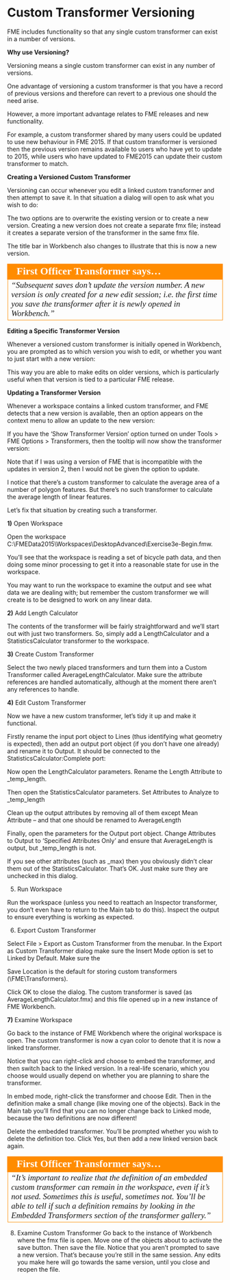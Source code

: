 # Custom Transformer Versioning

FME includes functionality so that any single custom transformer can exist in a number of versions.

**Why use Versioning?**

Versioning means a single custom transformer can exist in any number of versions.

One advantage of versioning a custom transformer is that you have a record of previous versions and therefore can revert to a previous one should the need arise.

However, a more important advantage relates to FME releases and new functionality.

For example, a custom transformer shared by many users could be updated to use new behaviour in FME 2015. If that custom transformer is versioned then the previous version remains available to users who have yet to update to 2015, while users who have updated to FME2015 can update their custom transformer to match.

**Creating a Versioned Custom Transformer**

Versioning can occur whenever you edit a linked custom transformer and then attempt to save it. In that situation a dialog will open to ask what you wish to do:

The two options are to overwrite the existing version or to create a new version. Creating a new version does not create a separate fmx file; instead it creates a separate version of the transformer in the same fmx file.

The title bar in Workbench also changes to illustrate that this is now a new version.

<table style="border-spacing: 0px">
<tr>
<td style="vertical-align:middle;background-color:darkorange;border: 2px solid darkorange">
<i class="fa fa-quote-left fa-lg fa-pull-left fa-fw" style="color:white;padding-right: 12px;vertical-align:text-top"></i>
<span style="color:white;font-size:x-large;font-weight: bold;font-family:serif">First Officer Transformer says…</span>
</td>
</tr>

<tr>
<td style="border: 1px solid darkorange">
<span style="font-family:serif; font-style:italic; font-size:larger">
“Subsequent saves don’t update the version number. A new version is only
created for a new edit session; i.e. the first time you save the transformer
after it is newly opened in Workbench.”
</span>
</td>
</tr>
</table>

**Editing a Specific Transformer Version**

Whenever a versioned custom transformer is initially opened in Workbench, you are prompted as to which version you wish to edit, or whether you want to just start with a new version:

This way you are able to make edits on older versions, which is particularly useful when that version is tied to a particular FME release.

**Updating a Transformer Version**

Whenever a workspace contains a linked custom transformer, and FME detects that a new version is available, then an option appears on the context menu to allow an update to the new version:

If you have the ‘Show Transformer Version’ option turned on under Tools > FME Options > Transformers, then the tooltip will now show the transformer version:

Note that if I was using a version of FME that is incompatible with the updates in version 2, then I would not be given the option to update.

I notice that there’s a custom transformer to calculate the average area of a number of polygon features. But there’s no such transformer to calculate the average length of linear features.

Let’s fix that situation by creating such a transformer.

**1)** Open Workspace

Open the workspace C:\FMEData2015\Workspaces\DesktopAdvanced\Exercise3e-Begin.fmw.

You’ll see that the workspace is reading a set of bicycle path data, and then doing some minor processing to get it into a reasonable state for use in the workspace.

You may want to run the workspace to examine the output and see what data we are dealing with; but remember the custom transformer we will create is to be designed to work on any linear data.

**2)** Add Length Calculator

The contents of the transformer will be fairly straightforward and we’ll start out with just two transformers. So, simply add a LengthCalculator and a StatisticsCalculator transformer to the workspace.

**3)** Create Custom Transformer

Select the two newly placed transformers and turn them into a Custom Transformer called AverageLengthCalculator. Make sure the attribute references are handled automatically, although at the moment there aren’t any references to handle.

**4)** Edit Custom Transformer

Now we have a new custom transformer, let’s tidy it up and make it functional.

Firstly rename the input port object to Lines (thus identifying what geometry is expected), then add an output port object (if you don’t have one already) and rename it to Output. It should be connected to the StatisticsCalculator:Complete port:

Now open the LengthCalculator parameters. Rename the Length Attribute to _temp_length.

Then open the StatisticsCalculator parameters. Set Attributes to Analyze to _temp_length

Clean up the output attributes by removing all of them except Mean Attribute – and that one should be renamed to AverageLength

Finally, open the parameters for the Output port object. Change Attributes to Output to ‘Specified Attributes Only’ and ensure that AverageLength is output, but _temp_length is not.

If you see other attributes (such as _max) then you obviously didn’t clear them out of the StatisticsCalculator. That’s OK. Just make sure they are unchecked in this dialog.

5) Run Workspace

Run the workspace (unless you need to reattach an Inspector transformer, you don’t even have to return to the Main tab to do this). Inspect the output to ensure everything is working as expected.

6) Export Custom Transformer

Select File > Export as Custom Transformer from the menubar. In the Export as Custom Transformer dialog make sure the Insert Mode option is set to Linked by Default. Make sure the 

Save Location is the default for storing custom transformers (<user>\FME\Transformers).

Click OK to close the dialog. The custom transformer is saved (as AverageLengthCalculator.fmx) and this file opened up in a new instance of FME Workbench.

**7)** Examine Workspace

Go back to the instance of FME Workbench where the original workspace is open. The custom transformer is now a cyan color to denote that it is now a linked transformer.

Notice that you can right-click and choose to embed the transformer, and then switch back to the linked version. In a real-life scenario, which you choose would usually depend on whether you are planning to share the transformer.

In embed mode, right-click the transformer and choose Edit. Then in the definition make a small change (like moving one of the objects). Back in the Main tab you’ll find that you can no longer change back to Linked mode, because the two definitions are now different!

Delete the embedded transformer. You’ll be prompted whether you wish to delete the definition too. Click Yes, but then add a new linked version back again.

<table style="border-spacing: 0px">
<tr>
<td style="vertical-align:middle;background-color:darkorange;border: 2px solid darkorange">
<i class="fa fa-quote-left fa-lg fa-pull-left fa-fw" style="color:white;padding-right: 12px;vertical-align:text-top"></i>
<span style="color:white;font-size:x-large;font-weight: bold;font-family:serif">First Officer Transformer says…</span>
</td>
</tr>

<tr>
<td style="border: 1px solid darkorange">
<span style="font-family:serif; font-style:italic; font-size:larger">
“It’s important to realize that the definition of an embedded custom
transformer can remain in the workspace, even if it’s not used. Sometimes
this is useful, sometimes not. You’ll be able to tell if such a definition
remains by looking in the Embedded Transformers section of the transformer gallery.”
</span>
</td>
</tr>
</table>

8) Examine Custom Transformer
Go back to the instance of Workbench where the fmx file is open. Move one of the objects about
to activate the save button. Then save the file. Notice that you aren’t prompted to save a new
version. That’s because you’re still in the same session. Any edits you make here will go
towards the same version, until you close and reopen the file.